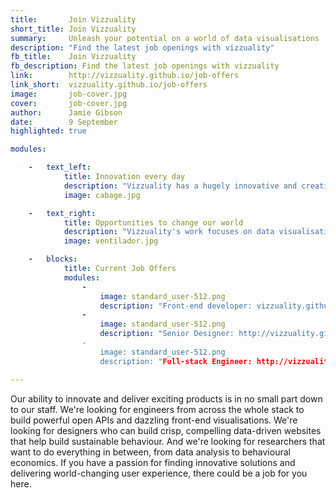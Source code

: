 ```yaml
---
title:       Join Vizzuality
short_title: Join Vizzuality
summary:     Unleash your potential on a world of data visualisations
description: "Find the latest job openings with vizzuality"
fb_title:    Join Vizzuality
fb_description: Find the latest job openings with vizzuality
link:        http://vizzuality.github.io/job-offers
link_short:  vizzuality.github.io/job-offers
image:       job-cover.jpg
cover:       job-cover.jpg
author:      Jamie Gibson
date:        9 September
highlighted: true

modules:

    -   text_left:
            title: Innovation every day
            description: "Vizzuality has a hugely innovative and creative environment. Every member of staff is empowered to explore their field and find new solutions to problems. Surrounded by a multi-disciplinary set of experts, you'll learn something new every day."
            image: cabage.jpg

    -   text_right:
            title: Opportunities to change our world
            description: "Vizzuality's work focuses on data visualisations for stories that matter. We use our skills to compel change in people's behaviour that leads to a better world. Joining vizzuality will give you unique opportunities to change our world for the better."
            image: ventilador.jpg

    -   blocks:
            title: Current Job Offers
            modules:
                - 
                    image: standard_user-512.png
                    description: "Front-end developer: vizzuality.github.io/job-offers/development/2015/10/01/offer-front-end-senior-engineer.html"
                -
                    image: standard_user-512.png
                    description: "Senior Designer: http://vizzuality.github.io/job-offers/design/2016/04/28/offer-senior-designer.html
                -   
                    image: standard_user-512.png
                    description: "Full-stack Engineer: http://vizzuality.github.io/job-offers/development/2016/06/15/offer-full-stack-engineer.html

---
```

Our ability to innovate and deliver exciting products is in no small part down to our staff. We're looking for engineers from across the whole stack to build powerful open APIs and dazzling front-end visualisations. We're looking for designers who can build crisp, compelling data-driven websites that help build sustainable behaviour. And we're looking for researchers that want to do everything in between, from data analysis to behavioural economics. If you have a passion for finding innovative solutions and delivering world-changing user experience, there could be a job for you here.
